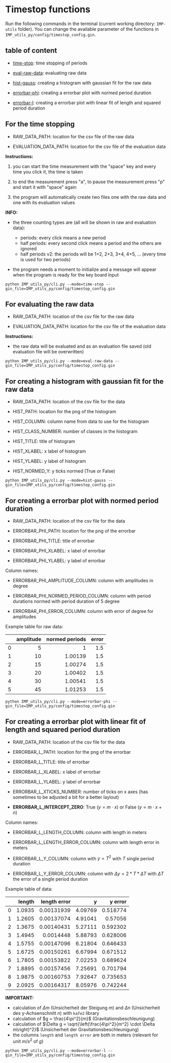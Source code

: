 # Timestop functions

Run the following commands in the terminal (current working directory: `IMP-utils` folder). You can change the available parameter of the functions in `IMP_utils_py/config/timestop_config.gin`.

## table of content

- [time-stop](#time-stop): time stopping of periods

- [eval-raw-data](#eval-raw-data): evaluating raw data

- [hist-gauss](#hist-gauss): creating a histogram with gaussian fit for the raw data

- [errorbar-phi](#errorbar-phi): creating a errorbar plot with normed period duration

- [errorbar-l](#errorbar-l): creating a errorbar plot with linear fit of length and squared period duration

<a name="time-stop"/>

## For the time stopping

- RAW_DATA_PATH: location for the csv file of the raw data

- EVALUATION_DATA_PATH: location for the csv file of the evaluation data

**Instructions:**

1. you can start the time measurement with the "space" key and every time you click it, the time is taken

2. to end the measurement press "a", to pause the measurement press "p" and start it with "space" again

3. the program will automatically create two files one with the raw data and one with its evaluation values

**INFO:**

- the three counting types are (all will be shown in raw and evaluation data):

    - periods: every click means a new period
    - half periods: every second click means a period and the others are ignored
    - half periods v2: the periods will be 1+2, 2+3, 3+4, 4+5, ... (every time is used for two periods)

- the program needs a moment to initialize and a message will appear when the program is ready for the key board input


```
python IMP_utils_py/cli.py --mode=time-stop --gin_file=IMP_utils_py/config/timestop_config.gin
```

<a name="eval-raw-data"/>

## For evaluating the raw data

- RAW_DATA_PATH: location of the csv file for the raw data

- EVALUATION_DATA_PATH: location for the csv file of the evaluation data

**Instructions:**

- the raw data will be evaluated and as an evaluation file saved (old evaluation file will be overwritten)


```
python IMP_utils_py/cli.py --mode=eval-raw-data --gin_file=IMP_utils_py/config/timestop_config.gin
```

<a name="hist-gauss"/>

## For creating a histogram with gaussian fit for the raw data

- RAW_DATA_PATH: location of the csv file for the data

- HIST_PATH: location for the png of the histogram

- HIST_COLUMN: column name from data to use for the histogram

- HIST_CLASS_NUMBER: number of classes in the histogram

- HIST_TITLE: title of histogram

- HIST_XLABEL: x label of histogram

- HIST_YLABEL: y label of histogram

- HIST_NORMED_Y: y ticks normed (True or False)

```
python IMP_utils_py/cli.py --mode=hist-gauss --gin_file=IMP_utils_py/config/timestop_config.gin
```

<a name="errorbar-phi"/>

## For creating a errorbar plot with normed period duration

- RAW_DATA_PATH: location of the csv file for the data

- ERRORBAR_PHI_PATH: location for the png of the errorbar

- ERRORBAR_PHI_TITLE: title of errorbar

- ERRORBAR_PHI_XLABEL: x label of errorbar

- ERRORBAR_PHI_YLABEL: y label of errorbar

Column names:

- ERRORBAR_PHI_AMPLITUDE_COLUMN: column with amplitudes in degree

- ERRORBAR_PHI_NORMED_PERIOD_COLUMN: column with period durations normed with period duration of 5 degree

- ERRORBAR_PHI_ERROR_COLUMN: column with error of degree for amplitudes

Example table for raw data:

|    |   amplitude |   normed periods |   error |
|---:|------------:|-----------------:|--------:|
|  0 |           5 |          1       |     1.5 |
|  1 |          10 |          1.00139 |     1.5 |
|  2 |          15 |          1.00274 |     1.5 |
|  3 |          20 |          1.00402 |     1.5 |
|  4 |          30 |          1.00541 |     1.5 |
|  5 |          45 |          1.01253 |     1.5 |

```
python IMP_utils_py/cli.py --mode=errorbar-phi --gin_file=IMP_utils_py/config/timestop_config.gin
```

<a name="errorbar-l"/>

## For creating a errorbar plot with linear fit of length and squared period duration

- RAW_DATA_PATH: location of the csv file for the data

- ERRORBAR_L_PATH: location for the png of the errorbar

- ERRORBAR_L_TITLE: title of errorbar

- ERRORBAR_L_XLABEL: x label of errorbar

- ERRORBAR_L_YLABEL: y label of errorbar

- ERRORBAR_L_XTICKS_NUMBER: number of ticks on x axes (has sometimes to be adjusted a bit for a better laylout)

- **ERRORBAR_L_INTERCEPT_ZERO**: True ($y = m \cdot x$) or False ($y = m \cdot x + n$)

Column names:

- ERRORBAR_L_LENGTH_COLUMN: column with length in meters

- ERRORBAR_L_LENGTH_ERROR_COLUMN: column with length error in meters

- ERRORBAR_L_Y_COLUMN: column with $y = T^2$ with $T$ single period duration

- ERRORBAR_L_Y_ERROR_COLUMN: column with $\Delta y = 2 * T * \Delta T$ with $\Delta T$ the error of a single period duration

Example table of data:

|    |   length |   length error |       y |   y error |
|---:|---------:|---------------:|--------:|----------:|
|  0 |   1.0935 |     0.00131939 | 4.09769 |  0.518774 |
|  1 |   1.2605 |     0.00137074 | 4.91041 |  0.57056  |
|  2 |   1.3675 |     0.00140431 | 5.27111 |  0.592302 |
|  3 |   1.4945 |     0.0014448  | 5.88793 |  0.628006 |
|  4 |   1.5755 |     0.00147096 | 6.21804 |  0.646433 |
|  5 |   1.6725 |     0.00150261 | 6.67994 |  0.671512 |
|  6 |   1.7805 |     0.00153822 | 7.02253 |  0.689624 |
|  7 |   1.8895 |     0.00157456 | 7.25691 |  0.701794 |
|  8 |   1.9875 |     0.00160753 | 7.92647 |  0.735653 |
|  9 |   2.0925 |     0.00164317 | 8.05976 |  0.742244 |

**IMPORTANT:**
- calculation of $\Delta m$ (Unsicherheit der Steigung $m$) and $\Delta n$ (Unsicherheit des y-Achsenschnitt $n$) with `kafe2` library
- calculation of $g = \frac{4\pi^2}{m}$ (Gravitationsbeschleunigung)
- calculation of $\Delta g = \sqrt{\left(\frac{4\pi^2}{m^2} \cdot \Delta m\right)^2}$ (Unsicherheit der Gravitationsbeschleunigung)
- the columns `length` and `length error` are both in meters (relevant for unit $m/s^2$ of $g$)

```
python IMP_utils_py/cli.py --mode=errorbar-l --gin_file=IMP_utils_py/config/timestop_config.gin
```
